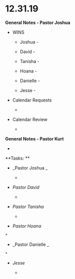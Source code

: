 #  **12.31.19**

**General Notes - Pastor Joshua**

  * WINS

    * Joshua - 

    * David - 

    * Tanisha - 

    * Hoana - 

    * Danielle - 

    * Jesse - 

  

  * Calendar Requests

    *   

  

  

  * Calendar Review

    *   

  

  

**General Notes - Pastor Kurt**

  *   

  

  

**Tasks:  **

  * _Pastor  Joshua _

    *   

  * _Pastor  David_

    *  

  * _Pastor Tanisha_

    *   

  *  _Pastor Hoana_

    *   

  *  _Pastor  Danielle _

    *   

  * _Jesse_

    *   

  

